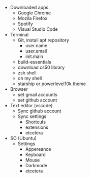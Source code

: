 - Downloaded apps
  - Google Chrome
  - Mozila Firefox
  - Spotify
  - Visual Studio Code
- Terminal
  - Git, install apt repository
    - user.name
    - user.email
    - init.main
  - build-essentials
  - download cs50 library
  - zsh shell
  - oh my shell
  - starship or powerlevel10k theme
- Browser
  - set gmail accounts
  - set github account
- Text editor (vscode)
  - Sync github account
  - Sync settings
    - Shortcuts
    - extensions
    - etcetera
- SO (Ubuntu)
  - Settings
    - Appereance
    - Keyboard
    - Mouse
    - Darkmode
    - etcetera